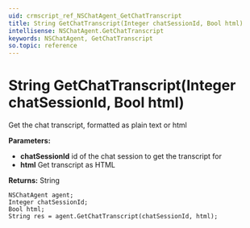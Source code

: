 ```yaml
---
uid: crmscript_ref_NSChatAgent_GetChatTranscript
title: String GetChatTranscript(Integer chatSessionId, Bool html)
intellisense: NSChatAgent.GetChatTranscript
keywords: NSChatAgent, GetChatTranscript
so.topic: reference
---
```


# String GetChatTranscript(Integer chatSessionId, Bool html)

Get the chat transcript, formatted as plain text or html

**Parameters:**
 - **chatSessionId** id of the chat session to get the transcript for
 - **html** Get transcript as HTML

**Returns:** String

```crmscript
NSChatAgent agent;
Integer chatSessionId;
Bool html;
String res = agent.GetChatTranscript(chatSessionId, html);
```

